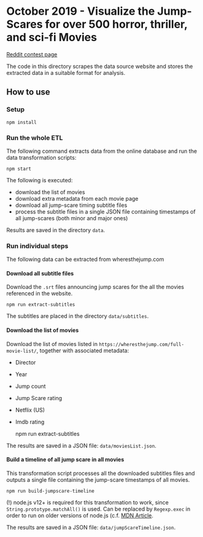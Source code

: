 # October 2019 - Visualize the Jump-Scares for over 500 horror, thriller, and sci-fi Movies

[Reddit contest page](https://www.reddit.com/r/dataisbeautiful/comments/dei68x/battle_dataviz_battle_for_the_month_of_october/)

The code in this directory scrapes the data source website and stores the extracted data in a suitable format for analysis.

## How to use

### Setup

    npm install
    
### Run the whole ETL

The following command extracts data from the online database and run the data transformation scripts:

    npm start

The following is executed:

* download the list of movies
* download extra metadata from each movie page
* download all jump-scare timing subtitle files
* process the subtitle files in a single JSON file containing timestamps of all jump-scares (both minor and major ones)

Results are saved in the directory `data`.


### Run individual steps

The following data can be extracted from wheresthejump.com

#### Download all subtitle files

Download the `.srt` files announcing jump scares for the all the movies referenced in the website.

    npm run extract-subtitles
    
The subtitles are placed in the directory `data/subtitles`.

#### Download the list of movies

Download the list of movies listed in `https://wheresthejump.com/full-movie-list/`, together with associated metadata:

* Director
* Year
* Jump count
* Jump Scare rating
* Netflix (US)
* Imdb rating

    npm run extract-subtitles

The results are saved in a JSON file: `data/moviesList.json`.

#### Build a timeline of all jump scare in all movies

This transformation script processes all the downloaded subtitles files and outputs a single file containing the jump-scare timestamps of all movies.

    npm run build-jumpscare-timeline

(!) node.js v12+ is required for this transformation to work, since `String.prototype.matchAll()` is used. Can be replaced by `Regexp.exec` in order to run on older versions of node.js (c.f. [MDN Article](https://developer.mozilla.org/en-US/docs/Web/JavaScript/Reference/Global_Objects/String/matchAll).


The results are saved in a JSON file: `data/jumpScareTimeline.json`.

